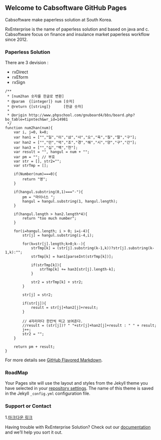 ## Welcome to Cabsoftware GitHub Pages
Cabsoftware make paperless solution at South Korea.

RxEnterprise is the name of paperless solution and based on java and c.
Cabsoftware focus on finance and insulance market paperless workflow since 2012.

### Paperless Solution

There are 3 devision :
 - rxDirect
 - rxEform
 - rxSign

```
/**
 * [num2han 숫자를 한글로 변환]
 * @param  {[integer]} num [숫자]
 * @return {[string]}      [한글 숫자]
 *
 * @origin http://www.phpschool.com/gnuboard4/bbs/board.php?bo_table=tipntech&wr_id=14981
 */
function num2han(num){
    var i, j=0, k=0;
    var han1 = ["","일","이","삼","사","오","육","칠","팔","구"];
    var han2 = ["","만","억","조","경","해","시","양","구","간"];
    var han3 = ["","십","백","천"];
    var result = "", hangul = num + "";
    var pm = ""; // 부호
    var str = [], str2="";
    var strTmp = [];

    if(Number(num)===0){
        return "영";
    }

    if(hangul.substring(0,1)==="-"){
        pm = "마이너스 ";
        hangul = hangul.substring(1, hangul.length);
    }

    if(hangul.length > han2.length*4){
        return "too much number";
    }

    for(i=hangul.length; i > 0; i=i-4){
        str[j] = hangul.substring(i-4,i);

        for(k=str[j].length;k>0;k--){
            strTmp[k] = (str[j].substring(k-1,k))?str[j].substring(k-1,k):"";
            strTmp[k] = han1[parseInt(strTmp[k])];

            if(strTmp[k]){
                strTmp[k] += han3[str[j].length-k];
            }

            str2 = strTmp[k] + str2;
        }

        str[j] = str2;

        if(str[j]){
            result = str[j]+han2[j]+result;
        }

        // 4자리마다 한칸씩 띄고 보여준다.
        //result = (str[j])? " "+str[j]+han2[j]+result : " " + result;
        j++;
        str2 = "";
    }

    return pm + result;
}
```

For more details see [GitHub Flavored Markdown](https://guides.github.com/features/mastering-markdown/).

### RoadMap

Your Pages site will use the layout and styles from the Jekyll theme you have selected in your [repository settings](https://github.com/cabsoft/docs/settings). The name of this theme is saved in the Jekyll `_config.yml` configuration file.

### Support or Contact
1.[마크다운 링크](test)

Having trouble with RxEnterprise Solution? Check out our [documentation](http://www.cabsoftware.com/reportexpress/docs/api/) and we’ll help you sort it out.
